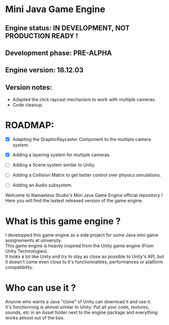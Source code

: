 # Mini Java Game Engine

## Engine status: IN DEVELOPMENT, NOT PRODUCTION READY !   
## Development phase: PRE-ALPHA

## Engine version: 18.12.03
## Version notes:
* Adapted the click raycast mechanism to work with multiple cameras.
* Code cleanup.

# ROADMAP:
- [x] Adapting the GraphicRaycaster Component to the multiple camera system.
- [x] Adding a layering system for multiple cameras.
- [ ] Adding a Scene system similar to Unity.
- [ ] Adding a Collision Matrix to get better control over physics simulations.
- [ ] Adding an Audio subsystem.


Welcome to Namaeless Studio's Mini Java Game Engine official repository !  
Here you will find the lastest released version of the game engine.  

# What is this game engine ?

I developped this game engine as a side project for some Java mini game assignements at university.  
This game engine is heavily inspired from the Unity game engine (From Unity Technologies).  
It looks a lot like Unity and try to stay as close as possible to Unity's API, but it doesn't come even close to it's functionnalities, performances or platform compatibility.

# Who can use it ?

Anyone who wants a Java "clone" of Unity can download it and use it.  
It's functionning is almost similar to Unity: Put all your code, textures, sounds, etc in an Asset folder next to the engine package and everything works almost out of the box.  
